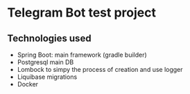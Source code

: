 # Telegram B**o**t test project
## Technologies used
- Spring Boot: main framework (gradle builder)
- Postgresql main DB
- Lombock to simpy the process of creation and use logger
- Liquibase migrations
- Docker
